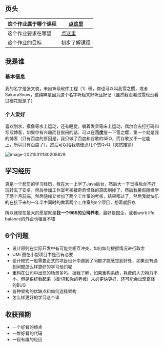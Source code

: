## 页头

| **这个作业属于哪个课程** | [点这里](https://edu.cnblogs.com/campus/gdgy/2021Softwarecodedevelopmenttechnology) |
| ------------------------ | ------------------------------------------------------------ |
| 这个作业要求在哪里       | [点这里](https://edu.cnblogs.com/campus/gdgy/2021Softwarecodedevelopmenttechnology/homework/11773) |
| 这个作业的目标           | 初步了解课程                                                 |

## 我是谁

### 基本信息

我的名字是张文俊，来自18级软件工程（1）班，你也可以叫我雪之樱，或者SakuraSnow，这纯粹是因为这个名字听起来好听且好记（虽然我没看过雪也没看过樱花就是了）

### 个人爱好

喜欢划水，摸鱼等水上运动，还有睡觉，躺着发呆等床上运动，偶尔会去打打码和写写博客，如果你有兴趣而且很闲的话，可以在**百度**搜一下雪之樱，第一个就是我的博客（只有百度的原因是，我只做了百度和谷歌的SEO，而谷歌又不一定能上，所以只有百度了），然后可以给我顺便点几个赞QvQ（突然推销）

![image-20210311180208829](C:\Users\SakuraSnow\AppData\Roaming\Typora\typora-user-images\image-20210311180208829.png)

## 学习经历

真是一个悲伤的学习经历，我在大一上学了Java后台，然后大一下觉得后台不好玩转去了安卓，然后参加工作室考核被奇奇怪怪的原因刷掉了，然后我暑假随缘学了两个月前端，然后随缘又参加了两个工作室的考核，结果都过了，然后我就快乐的在接下来的一年半中同时的做着两个工作室的n个项目，想着就肝疼

所以我现在最大的愿望就是**找一个965的公司养老**，最好是国企，或者work life balance的外企也相当不错

## 6个问题

- 设计原则在实际开发中有可能会相互冲突，如何如何根据情况进行取舍
- UML图在小型项目中是否有必要
- 设计模式一般需要正式的项目设计中遇到了问题才能感觉到好处，如果没有遇到问题怎么样更好的学习他们呢
- 重构在公司中出现的场景多吗，据我了解，如果重构系统，耗费的人力物力不小，但是系统看起来（指HR和你的老板）未必更快更好，还可能会出现奇怪的BUG
- 各种架构的优缺点和如何选择架构
- 怎么样更好的学习这个课

## 收获预期

- 一个好看的绩点
- 一堆好看的代码
- 一段有趣的经历



